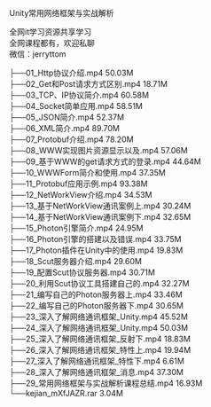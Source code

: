 Unity常用网络框架与实战解析

全网it学习资源共享学习<br>全网课程都有，欢迎私聊<br>微信：jerryttom<br>

├──01_Http协议介绍.mp4 50.03M<br> ├──02_Get和Post请求方式区别.mp4 18.71M<br> ├──03_TCP、IP协议简介.mp4 60.58M<br> ├──04_Socket简单应用.mp4 58.51M<br> ├──05_JSON简介.mp4 52.37M<br> ├──06_XML简介.mp4 89.70M<br> ├──07_Protobuf介绍.mp4 78.20M<br> ├──08_WWW实现图片资源显示以及.mp4 57.06M<br> ├──09_基于WWW的get请求方式的登录.mp4 44.64M<br> ├──10_WWWForm简介和使用.mp4 37.35M<br> ├──11_Protobuf应用示例.mp4 93.38M<br> ├──12_NetWorkView介绍.mp4 34.53M<br> ├──13_基于NetWorkView通讯案例上.mp4 30.24M<br> ├──14_基于NetWorkView通讯案例下.mp4 32.65M<br> ├──15_Photon引擎简介.mp4 24.95M<br> ├──16_Photon引擎的搭建以及错误.mp4 33.75M<br> ├──17_Photon插件在Unity中的使用.mp4 19.83M<br> ├──18_Scut服务器介绍.mp4 29.60M<br> ├──19_配置Scut协议服务器.mp4 30.71M<br> ├──20_利用Scut协议工具搭建自己的.mp4 32.27M<br> ├──21_编写自己的Photon服务器上.mp4 33.46M<br> ├──22_编写自己的Photon服务器下.mp4 30.65M<br> ├──23_深入了解网络通讯框架_Unity.mp4 45.52M<br> ├──24_深入了解网络通讯框架_Unity.mp4 50.03M<br> ├──25_深入了解网络通讯框架_反射下.mp4 18.83M<br> ├──26_深入了解网络通讯框架_特性上.mp4 19.94M<br> ├──27_深入了解网络通讯框架_特性下.mp4 6.61M<br> ├──28_深入了解网络通讯框架_消息.mp4 37.30M<br> ├──29_常用网络框架与实战解析课程总结.mp4 16.93M<br> └──kejian_mXfJAZR.rar 3.04M